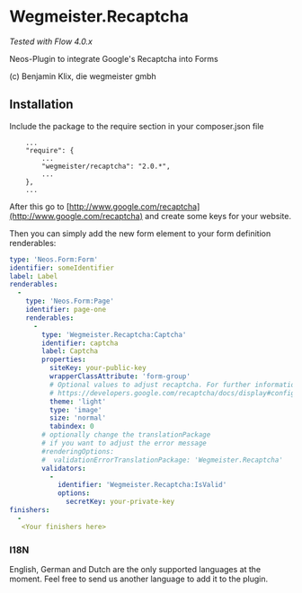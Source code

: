 # Wegmeister.Recaptcha
*Tested with Flow 4.0.x*

Neos-Plugin to integrate Google's Recaptcha into Forms

(c) Benjamin Klix, die wegmeister gmbh


## Installation

Include the package to the require section in your composer.json file
```
    ...
    "require": {
        ...
        "wegmeister/recaptcha": "2.0.*",
        ...
    },
    ...
```

After this go to [http://www.google.com/recaptcha](http://www.google.com/recaptcha) and create some keys for your website.

Then you can simply add the new form element to your form definition renderables:
```yaml
type: 'Neos.Form:Form'
identifier: someIdentifier
label: Label
renderables:
  -
    type: 'Neos.Form:Page'
    identifier: page-one
    renderables:
      -
        type: 'Wegmeister.Recaptcha:Captcha'
        identifier: captcha
        label: Captcha
        properties:
          siteKey: your-public-key
          wrapperClassAttribute: 'form-group'
          # Optional values to adjust recaptcha. For further information visit
          # https://developers.google.com/recaptcha/docs/display#config
          theme: 'light'
          type: 'image'
          size: 'normal'
          tabindex: 0
        # optionally change the translationPackage
        # if you want to adjust the error message
        #renderingOptions:
        #  validationErrorTranslationPackage: 'Wegmeister.Recaptcha'
        validators:
          -
            identifier: 'Wegmeister.Recaptcha:IsValid'
            options:
              secretKey: your-private-key
finishers:
  -
   <Your finishers here>
```

### I18N

English, German and Dutch are the only supported languages at the moment. Feel free to send us another language to add it to the plugin.



